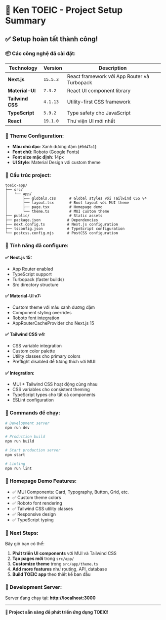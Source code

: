 # 🚀 Ken TOEIC - Project Setup Summary

## ✅ Setup hoàn tất thành công!

### 📦 Các công nghệ đã cài đặt:

| Technology | Version | Description |
|------------|---------|-------------|
| **Next.js** | `15.5.3` | React framework với App Router và Turbopack |
| **Material-UI** | `7.3.2` | React UI component library |
| **Tailwind CSS** | `4.1.13` | Utility-first CSS framework |
| **TypeScript** | `5.9.2` | Type safety cho JavaScript |
| **React** | `19.1.0` | Thư viện UI mới nhất |

### 🎨 Theme Configuration:

- **Màu chủ đạo**: Xanh dương đậm (`#0d47a1`)
- **Font chữ**: Roboto (Google Fonts)
- **Font size mặc định**: 14px
- **UI Style**: Material Design với custom theme

### 📁 Cấu trúc project:

```
toeic-app/
├── src/
│   └── app/
│       ├── globals.css      # Global styles với Tailwind CSS v4
│       ├── layout.tsx       # Root layout với MUI theme
│       ├── page.tsx         # Homepage demo
│       └── theme.ts         # MUI custom theme
├── public/                  # Static assets
├── package.json            # Dependencies
├── next.config.ts          # Next.js configuration
├── tsconfig.json           # TypeScript configuration
└── postcss.config.mjs      # PostCSS configuration
```

### 🔧 Tính năng đã configure:

#### ✅ Next.js 15:
- App Router enabled
- TypeScript support
- Turbopack (faster builds)
- Src directory structure

#### ✅ Material-UI v7:
- Custom theme với màu xanh dương đậm
- Component styling overrides
- Roboto font integration
- AppRouterCacheProvider cho Next.js 15

#### ✅ Tailwind CSS v4:
- CSS variable integration
- Custom color palette
- Utility classes cho primary colors
- Preflight disabled để tương thích với MUI

#### ✅ Integration:
- MUI + Tailwind CSS hoạt động cùng nhau
- CSS variables cho consistent theming
- TypeScript types cho tất cả components
- ESLint configuration

### 🚀 Commands để chạy:

```bash
# Development server
npm run dev

# Production build
npm run build

# Start production server
npm start

# Linting
npm run lint
```

### 🎯 Homepage Demo Features:

- ✅ MUI Components: Card, Typography, Button, Grid, etc.
- ✅ Custom theme colors
- ✅ Roboto font rendering
- ✅ Tailwind CSS utility classes
- ✅ Responsive design
- ✅ TypeScript typing

### 📝 Next Steps:

Bây giờ bạn có thể:

1. **Phát triển UI components** với MUI và Tailwind CSS
2. **Tạo pages mới** trong `src/app/`
3. **Customize theme** trong `src/app/theme.ts`
4. **Add more features** như routing, API, database
5. **Build TOEIC app** theo thiết kế ban đầu

### 🔗 Development Server:

Server đang chạy tại: **http://localhost:3000**

---

**🎉 Project sẵn sàng để phát triển ứng dụng TOEIC!**
